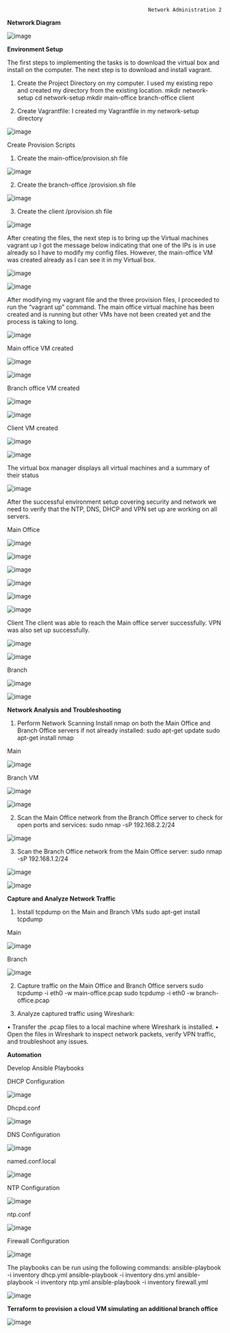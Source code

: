                                                   Network Administration 2


**Netwrork Diagram**

![image](https://github.com/user-attachments/assets/2d24aba0-0c19-4bc0-8b16-bb6191d7eb4e)

**Environment Setup**

The first steps to implementing the tasks is to download the virtual box and install on the computer.
The next step is to download and install vagrant.

1.	Create the Project Directory on my computer.
I used my existing repo and created my directory from the existing location.
mkdir network-setup
cd network-setup
mkdir main-office branch-office client

2.	Create Vagrantfile:
I created my Vagrantfile in my network-setup directory

![image](https://github.com/user-attachments/assets/8322ddae-a71b-4fa4-b29b-da52ed57140c)

Create Provision Scripts

1.	Create the main-office/provision.sh file
 
![image](https://github.com/user-attachments/assets/b0e86ec2-e0dc-4003-9e0f-97849d4dfade)

2.	Create the branch-office /provision.sh file

![image](https://github.com/user-attachments/assets/838c5451-0acd-4ffb-9417-37b689a44bba)
 
3.	Create the client /provision.sh file

![image](https://github.com/user-attachments/assets/c1125293-833a-4823-a6c8-bea4c62bc5fb)

After creating the files, the next step is to bring up the Virtual machines
vagrant up
I got the message below indicating that one of the IPs is in use already so I have to modify my config files. However, the main-office VM was created already as I can see it in my Virtual box.
  
![image](https://github.com/user-attachments/assets/7d105800-f9ed-4e5c-b42d-66855fed8385)

![image](https://github.com/user-attachments/assets/e909a545-f274-4186-b9fe-e4496977a92e)

After modifying my vagrant file and the three provision files, I proceeded to run the “vagrant up” command.
The main office virtual machine has been created and is running but other VMs have not been created yet and the process is taking to long.

![image](https://github.com/user-attachments/assets/923ca2cb-55bf-4225-97e3-eb37f3c49145)


Main office VM created

![image](https://github.com/user-attachments/assets/3f836f55-4440-48f0-b6a8-d6fa8892dd43)

![image](https://github.com/user-attachments/assets/75b131e3-88f0-4d9e-a320-53c84b8e5927)

 
Branch office VM created

![image](https://github.com/user-attachments/assets/a63d8321-5cbc-478f-a4de-ba76de55b3cd)

![image](https://github.com/user-attachments/assets/39b1aa36-2e3e-4d7e-8b4f-ac94b340c283)

 
Client VM created

![image](https://github.com/user-attachments/assets/d3e7d17f-ccf2-4bc2-950a-58d7cd579d17)

![image](https://github.com/user-attachments/assets/0a07cf17-1b4c-4f11-a526-b6cc01d193d7)


The virtual box manager displays all virtual machines and a summary of their status

![image](https://github.com/user-attachments/assets/7b9c2acb-f64a-467d-b777-abebd8933f81)


After the successful environment setup covering security and network we need to verify that the NTP, DNS, DHCP and VPN set up are working on all servers.

Main Office

![image](https://github.com/user-attachments/assets/61c40d12-e919-4a47-8948-d053c3f77e64)

![image](https://github.com/user-attachments/assets/cfaacbe3-3435-4f4d-a94e-f921bdf3c81c)

![image](https://github.com/user-attachments/assets/0dd17cb5-0d3d-4c14-bb15-20f6407c26e7)

![image](https://github.com/user-attachments/assets/b7f654cc-3efb-4386-aff1-ace2831ca8c8)

![image](https://github.com/user-attachments/assets/da77a2b3-10ac-4dd9-b081-e20d08ea275f)

![image](https://github.com/user-attachments/assets/7027367c-7b17-4621-b743-2da562098662)


Client
The client was able to reach the Main office server successfully.
VPN was also set up successfully.

![image](https://github.com/user-attachments/assets/b607211d-863a-45c2-8da2-7c724f898911)

![image](https://github.com/user-attachments/assets/97003886-6970-4c18-be59-0ebd03d67b4c)


Branch

![image](https://github.com/user-attachments/assets/38451e40-8689-45d7-905b-f4619ff31058)

![image](https://github.com/user-attachments/assets/a63f0ace-e8fb-48a0-8942-62571c3ac472)

**Network Analysis and Troubleshooting**

1.	Perform Network Scanning
Install nmap on both the Main Office and Branch Office servers if not already installed:
sudo apt-get update
sudo apt-get install nmap

Main

![image](https://github.com/user-attachments/assets/653fdd8b-3499-40f0-9fc4-68625c2c90b7)

Branch VM

![image](https://github.com/user-attachments/assets/40b91dbd-c260-4ab6-8a29-67eb4690ee7a)

![image](https://github.com/user-attachments/assets/94a8d4da-8b0a-4596-87f6-40846675ef78)

2. 	Scan the Main Office network from the Branch Office server to check for open ports and services:
sudo nmap -sP 192.168.2.2/24

![image](https://github.com/user-attachments/assets/602ce43a-0ba4-4510-a4cc-6ef8d07cef23)

3.	Scan the Branch Office network from the Main Office server:
sudo nmap -sP 192.168.1.2/24

![image](https://github.com/user-attachments/assets/859b52cc-934b-4e3c-b2b3-5c0ff562ad83)

![image](https://github.com/user-attachments/assets/b408e128-ae9c-4865-9421-d81a928c8930)

**Capture and Analyze Network Traffic**

1. Install tcpdump on the Main and Branch VMs
sudo apt-get install tcpdump

Main 

![image](https://github.com/user-attachments/assets/ca837546-4f25-4c7e-936b-62d5fee988f2)

Branch

![image](https://github.com/user-attachments/assets/b0fd97f0-ceff-4596-8a50-d16bad3463ed)

2. Capture traffic on the Main Office and Branch Office servers
sudo tcpdump -i eth0 -w main-office.pcap
sudo tcpdump -i eth0 -w branch-office.pcap

4. Analyze captured traffic using Wireshark:
   
•  Transfer the .pcap files to a local machine where Wireshark is installed.
•  Open the files in Wireshark to inspect network packets, verify VPN traffic, and troubleshoot any issues.

**Automation**

Develop Ansible Playbooks

DHCP Configuration

![image](https://github.com/user-attachments/assets/a1a8af07-a944-48f5-a768-dbe6ce97b165)

Dhcpd.conf

![image](https://github.com/user-attachments/assets/6a53a17b-17f3-4519-9906-71c1f77921d2)

DNS Configuration

![image](https://github.com/user-attachments/assets/2f275f9d-a2db-429f-9abf-e461d9fa4f94)

named.conf.local

![image](https://github.com/user-attachments/assets/d6e20a60-b6df-4b34-b01d-e6f3fa80f2e9)

NTP Configuration

![image](https://github.com/user-attachments/assets/52c8bb23-462c-46c8-9501-7dac84d8091a)

ntp.conf

![image](https://github.com/user-attachments/assets/ded26d4f-f682-4076-9b73-aef82fb1ccb4)

Firewall Configuration

![image](https://github.com/user-attachments/assets/b008d660-9112-4dc3-b1cc-ad354c90355e)

The playbooks can be run using the following commands:
ansible-playbook -i inventory dhcp.yml
ansible-playbook -i inventory dns.yml
ansible-playbook -i inventory ntp.yml
ansible-playbook -i inventory firewall.yml

![image](https://github.com/user-attachments/assets/f271046c-8825-41b6-9e43-bbde2b5c9495)

**Terraform to provision a cloud VM simulating an additional branch office**

![image](https://github.com/user-attachments/assets/fc5076fc-81b9-439d-b5dc-66053f3331f1)







